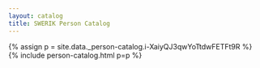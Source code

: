 ```yaml
---
layout: catalog
title: SWERIK Person Catalog
---
```

{% assign p = site.data._person-catalog.i-XaiyQJ3qwYoTtdwFETFt9R %}
{% include person-catalog.html p=p %}

